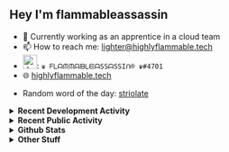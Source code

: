 ## Hey I'm flammableassassin

- 🔭 Currently working as an apprentice in a cloud team  
- 📫 How to reach me: [lighter@highlyflammable.tech](mailto:lighter@highlyflammable.tech?subject=Hello)
- <img src="https://discord.com/assets/2c21aeda16de354ba5334551a883b481.png" alt="drawing" width="25"/>: `♛ ᖴᒪᗩᙏᙏᗩᙖᒪᙓᗩSSᗩSSIᑎ® ♛#4701`
- 🌐 [highlyflammable.tech](https://highlyflammable.tech)

<!--START_SECTION:randomWord-->
- Random word of the day: [striolate](https://www.wordnik.com/words/striolate)
<!--END_SECTION:randomWord-->

<details>
  <summary><b>Recent Development Activity</b></summary>
  
  <!--START_SECTION:waka-->

```txt
Other        12 hrs 7 mins   ██████████████░░░░░░░░░░░   56.07 %
YAML         3 hrs 14 mins   ███▓░░░░░░░░░░░░░░░░░░░░░   14.96 %
Text         2 hrs 53 mins   ███▒░░░░░░░░░░░░░░░░░░░░░   13.39 %
JSON         1 hr 45 mins    ██░░░░░░░░░░░░░░░░░░░░░░░   08.11 %
SQL          1 hr 7 mins     █▒░░░░░░░░░░░░░░░░░░░░░░░   05.20 %
```

<!--END_SECTION:waka-->

</details>

<details>
  <summary><b>Recent Public Activity</b></summary>
    <br>

  <!--START_SECTION:activity-->
1. ❌ Closed PR [#112](https://github.com/flamableassassin/Drawshield-Code/pull/112) in [flamableassassin/Drawshield-Code](https://github.com/flamableassassin/Drawshield-Code)
2. ❌ Reopened PR [#112](https://github.com/flamableassassin/Drawshield-Code/pull/112) in [flamableassassin/Drawshield-Code](https://github.com/flamableassassin/Drawshield-Code)
3. 🗣 Commented on [#663](https://github.com/drawshield/Drawshield-Code/pull/663#issuecomment-2002635222) in [drawshield/Drawshield-Code](https://github.com/drawshield/Drawshield-Code)
4. ❌ Closed PR [#663](https://github.com/drawshield/Drawshield-Code/pull/663) in [drawshield/Drawshield-Code](https://github.com/drawshield/Drawshield-Code)
5. 💪 Opened PR [#663](https://github.com/drawshield/Drawshield-Code/pull/663) in [drawshield/Drawshield-Code](https://github.com/drawshield/Drawshield-Code)
  <!--END_SECTION:activity-->

</details>

<details>
  <summary><b>Github Stats</b></summary>
    <br>
    <p align="center">
      <img width="48%" src="https://github-readme-stats.vercel.app/api?username=flamableassassin&count_private=true&show_icons=true&theme=radical"/>
      <img width="48%" src="https://github-readme-streak-stats.herokuapp.com?user=flamableassassin&theme=neon-dark"/>
    </p>
  
</details>

<details>
  <summary><b>Other Stuff</b></summary>
  <br>
<a href="https://www.abuseipdb.com/user/67633" title="AbuseIPDB is an IP address blacklist for webmasters and sysadmins to report IP addresses engaging in abusive behavior on their networks">
	<img src="https://www.abuseipdb.com/contributor/67633.svg" alt="AbuseIPDB Contributor Badge" style="width: 264px;background: #fff linear-gradient(rgba(255,255,255,0), rgba(255,255,255,.3) 50%, rgba(0,0,0,.2) 51%, rgba(0,0,0,0));padding: 5px;">
</a>
  
</details>
